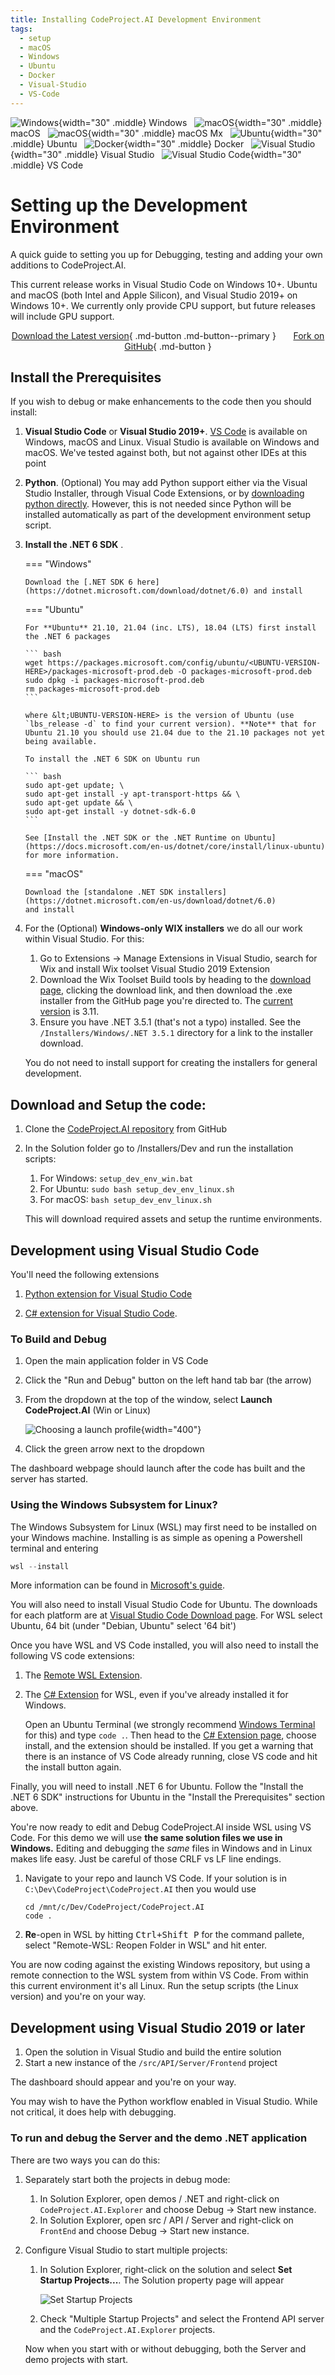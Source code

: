 ```yaml
---
title: Installing CodeProject.AI Development Environment
tags:
  - setup
  - macOS
  - Windows
  - Ubuntu
  - Docker
  - Visual-Studio
  - VS-Code
---
```


![Windows](../img/windows.svg){width="30" .middle} Windows &nbsp;
![macOS](../img/macos.svg){width="30" .middle} macOS &nbsp;
![macOS](../img/apple-silicon.svg){width="30" .middle} macOS Mx &nbsp;
![Ubuntu](../img/Ubuntu.svg){width="30" .middle} Ubuntu &nbsp;
![Docker](../img/docker.svg){width="30" .middle} Docker &nbsp;
![Visual Studio](../img/VisualStudio.svg){width="30" .middle} Visual Studio &nbsp;
![Visual Studio Code](../img/VisualStudioCode.svg){width="30" .middle} VS Code


# Setting up the Development Environment

A quick guide to setting you up for Debugging, testing and adding your own additions to CodeProject.AI.

This current release works in Visual Studio Code on Windows 10+. Ubuntu and macOS (both Intel and 
Apple Silicon), and Visual Studio 2019+ on Windows 10+. We currently only provide CPU support, but 
future releases will include GPU support.


<center>

[Download the Latest version](https://www.codeproject.com/ai/latest.aspx){ .md-button .md-button--primary }
&nbsp; &nbsp; &nbsp;
[Fork on GitHub](https://github.com/codeproject/CodeProject.AI-Server.git){ .md-button  }

</center>




## Install the Prerequisites

If you wish to debug or make enhancements to the code then you should install:

 1. **Visual Studio Code** or **Visual Studio 2019+**. [VS Code](https://code.visualstudio.com/download) is available on Windows, macOS and Linux. Visual Studio is available on Windows and macOS. We've tested against both, but not against other IDEs at this point

 2. **Python**. (Optional) You may add Python support either via the Visual Studio Installer, through Visual Code Extensions, or by [downloading python directly](https://www.python.org/downloads/). However, this is not needed since Python will be installed automatically as part of the development environment setup script.

 3. **Install the .NET 6 SDK** . 

    === "Windows"

        Download the [.NET SDK 6 here](https://dotnet.microsoft.com/download/dotnet/6.0) and install

    === "Ubuntu"

        For **Ubuntu** 21.10, 21.04 (inc. LTS), 18.04 (LTS) first install the .NET 6 packages

        ``` bash   
        wget https://packages.microsoft.com/config/ubuntu/<UBUNTU-VERSION-HERE>/packages-microsoft-prod.deb -O packages-microsoft-prod.deb
        sudo dpkg -i packages-microsoft-prod.deb
        rm packages-microsoft-prod.deb
        ```

        where &lt;UBUNTU-VERSION-HERE> is the version of Ubuntu (use `lbs_release -d` to find your current version). **Note** that for Ubuntu 21.10 you should use 21.04 due to the 21.10 packages not yet being available.

        To install the .NET 6 SDK on Ubuntu run

        ``` bash
        sudo apt-get update; \
        sudo apt-get install -y apt-transport-https && \
        sudo apt-get update && \
        sudo apt-get install -y dotnet-sdk-6.0 
        ```

        See [Install the .NET SDK or the .NET Runtime on Ubuntu](https://docs.microsoft.com/en-us/dotnet/core/install/linux-ubuntu) for more information.
 
    === "macOS"

        Download the [standalone .NET SDK installers](https://dotnet.microsoft.com/en-us/download/dotnet/6.0)
        and install


 4. For the (Optional) **Windows-only WIX installers** we do all our work within Visual Studio. For this: 

    1. Go to Extensions -> Manage Extensions in Visual Studio, search for Wix and install Wix toolset Visual Studio 2019 Extension
    2. Download the Wix Toolset Build tools by heading to the [download page](https://wixtoolset.org/releases/), clicking the download link, and then download the .exe installer from the GitHub page you're directed to. The [current version](https://github.com/wixtoolset/wix3/releases/download/wix3112rtm/wix311.exe) is 3.11.
    3. Ensure you have .NET 3.5.1 (that's not a typo) installed. See the `/Installers/Windows/.NET 3.5.1` directory for a link to the installer download.

    You do not need to install support for creating the installers for general development. 

## Download and Setup the code:

1. Clone the [CodeProject.AI repository](https://github.com/codeproject/CodeProject.AI-Server.git) from GitHub

2. In the Solution folder go to /Installers/Dev and run the installation scripts:
    1. For Windows: `setup_dev_env_win.bat` 
    2. For Ubuntu: `sudo bash setup_dev_env_linux.sh`
    3. For macOS: `bash setup_dev_env_linux.sh`
    
    This will download required assets and setup the runtime environments.

## Development using Visual Studio Code

You'll need the following extensions

1. [Python extension for Visual Studio Code](https://marketplace.visualstudio.com/items?itemName=ms-python.python)

2. [C# extension for Visual Studio Code](https://marketplace.visualstudio.com/items?itemName=ms-dotnettools.csharp).



### To Build and Debug

1. Open the main application folder in VS Code

2. Click the "Run and Debug" button on the left hand tab bar (the arrow)

3. From the dropdown at the top of the window, select **Launch CodeProject.AI** (Win or Linux)

    ![Choosing a launch profile](../img/Choose-launch.png "Choosing a launch profile"){width="400"}

4. Click the green arrow next to the dropdown

The dashboard webpage should launch after the code has built and the server has started.

### Using the Windows Subsystem for Linux?

The Windows Subsystem for Linux (WSL) may first need to be installed on your Windows machine. 
Installing is as simple as opening a Powershell terminal and entering

```powershell
wsl --install
```

More information can be found in [Microsoft's guide](https://docs.microsoft.com/en-us/windows/wsl/install). 

You will also need to install Visual Studio Code for Ubuntu. The downloads for each platform are at
[Visual Studio Code Download page](https://code.visualstudio.com/download). For WSL select Ubuntu, 64 bit 
(under "Debian, Ubuntu" select '64 bit')

Once you have WSL and VS Code installed, you will also need to install the following VS code extensions:

1. The [Remote WSL Extension](https://marketplace.visualstudio.com/items?itemName=ms-vscode-remote.remote-wsl).

2. The [C# Extension](https://marketplace.visualstudio.com/items?itemName=ms-dotnettools.csharp) 
   for WSL, even if you've already installed it for Windows.
   
    Open an Ubuntu Terminal (we strongly recommend [Windows Terminal](https://apps.microsoft.com/store/detail/windows-terminal/9N0DX20HK701?hl=en-us) for this) and type `code .`. Then head to the
    [C# Extension page](https://marketplace.visualstudio.com/items?itemName=ms-dotnettools.csharp), 
    choose install, and the extension should be installed. If you get a warning that there is an 
    instance of VS Code already running, close VS code and hit the install button again.

Finally, you will need to install .NET 6 for Ubuntu. Follow the "Install the .NET 6 SDK" 
instructions for Ubuntu in the "Install the Prerequisites" section above.

You're now ready to edit and Debug CodeProject.AI inside WSL using VS Code. For this demo we will use **the
same solution files we use in Windows.** Editing and debugging the *same* files in Windows and in Linux 
makes life easy. Just be careful of those CRLF vs LF line endings.

1. Navigate to your repo and launch VS Code. If your solution is in 
  `C:\Dev\CodeProject\CodeProject.AI` then you would use

    ``` shell
    cd /mnt/c/Dev/CodeProject/CodeProject.AI
    code .
    ```

2. **Re**-open in WSL by hitting <kbd>Ctrl+Shift P</kbd> for the command pallete, select "Remote-WSL: Reopen Folder in WSL" and hit enter.

You are now coding against the existing Windows repository, but using a remote connection to the WSL system from within VS Code. From within this current environment it's all Linux. Run the setup scripts (the
Linux version) and you're on your way.

## Development using Visual Studio 2019 or later

1. Open the solution in Visual Studio and build the entire solution
2. Start a new instance of the `/src/API/Server/Frontend` project

The dashboard should appear and you're on your way.

You may wish to have the Python workflow enabled in Visual Studio. While not critical, it does 
help with debugging.

### To run and debug the Server and the demo .NET application 

There are two ways you can do this:

1. Separately start both the projects in debug mode: 

    1. In Solution Explorer, open demos / .NET and right-click on `CodeProject.AI.Explorer` and choose Debug -> Start new instance.
    2. In Solution Explorer, open src / API / Server and right-click on `FrontEnd` and choose Debug -> Start new instance. 
         
2. Configure Visual Studio to start multiple projects:

    1. In Solution Explorer, right-click on the solution and select **Set Startup Projects...**. 
       The Solution property page will appear
   
          ![Set Startup Projects](../img/Set-Startup_Projects.png)

    2. Check "Multiple Startup Projects" and select the Frontend API server and the 
       `CodeProject.AI.Explorer` projects.

    Now when you start with or without debugging, both the Server and demo projects with start.
